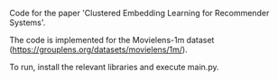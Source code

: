 Code for the paper 'Clustered Embedding Learning for Recommender Systems'.

The code is implemented for the Movielens-1m dataset (https://grouplens.org/datasets/movielens/1m/). 

To run, install the relevant libraries and execute main.py.